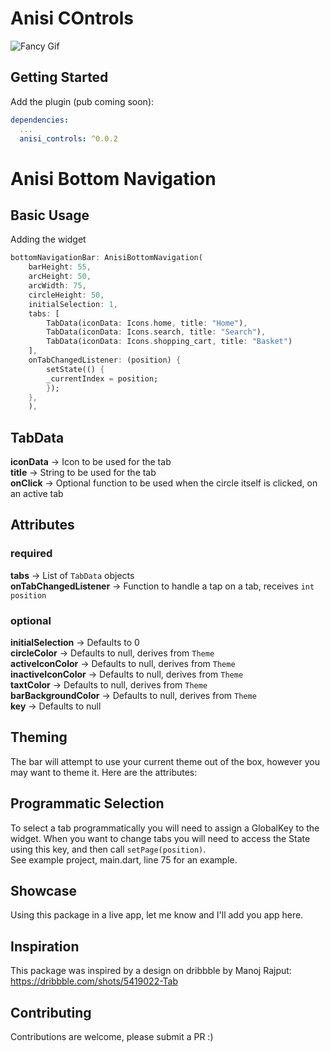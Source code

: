 # Anisi COntrols

![Fancy Gif](https://github.com/tunitowen/fancy_bottom_navigation/blob/master/fancy_gif.gif "Fancy Gif")

## Getting Started

Add the plugin (pub coming soon):

```yaml
dependencies:
  ...
  anisi_controls: ^0.0.2
```

# Anisi Bottom Navigation

## Basic Usage

Adding the widget
```dart
bottomNavigationBar: AnisiBottomNavigation(
    barHeight: 55,
    arcHeight: 50,
    arcWidth: 75,
    circleHeight: 50,
    initialSelection: 1,
    tabs: [
        TabData(iconData: Icons.home, title: "Home"),
        TabData(iconData: Icons.search, title: "Search"),
        TabData(iconData: Icons.shopping_cart, title: "Basket")
    ],
    onTabChangedListener: (position) {
        setState(() {
        _currentIndex = position;
        });
    },
    ),
```

## TabData
**iconData** -> Icon to be used for the tab<br/>
**title** -> String to be used for the tab<br/>
**onClick** -> Optional function to be used when the circle itself is clicked, on an active tab

## Attributes
### required
**tabs** -> List of `TabData` objects<br/>
**onTabChangedListener** -> Function to handle a tap on a tab, receives `int position`

### optional
**initialSelection** -> Defaults to 0<br/>
**circleColor** -> Defaults to null, derives from `Theme`<br/>
**activeIconColor** -> Defaults to null, derives from `Theme`<br/>
**inactiveIconColor** -> Defaults to null, derives from `Theme`<br/>
**taxtColor** -> Defaults to null, derives from `Theme`<br/>
**barBackgroundColor** -> Defaults to null, derives from `Theme`<br/>
**key** -> Defaults to null<br/>

## Theming

The bar will attempt to use your current theme out of the box, however you may want to theme it. Here are the attributes:


## Programmatic Selection

To select a tab programmatically you will need to assign a GlobalKey to the widget. When you want to change tabs you will need to access the State using this key, and then call `setPage(position)`.<br/>
See example project, main.dart, line 75 for an example.

## Showcase
Using this package in a live app, let me know and I'll add you app here.


## Inspiration

This package was inspired by a design on dribbble by Manoj Rajput:<br/>
https://dribbble.com/shots/5419022-Tab

## Contributing

Contributions are welcome, please submit a PR :)